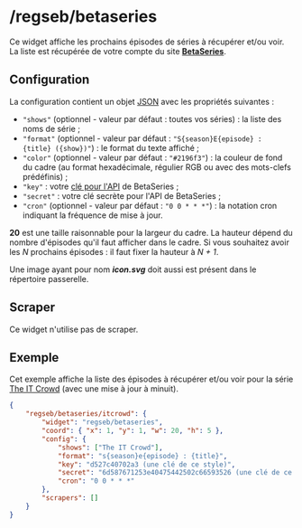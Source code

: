 # /regseb/betaseries

Ce widget affiche les prochains épisodes de séries à récupérer et/ou voir. La
liste est récupérée de votre compte du site
**[BetaSeries](//www.betaseries.com/)**.

## Configuration

La configuration contient un objet
[JSON](http://www.json.org "JavaScript Object Notation") avec les propriétés
suivantes :

- `"shows"` (optionnel - valeur par défaut : toutes vos séries) : la liste des
  noms de série ;
- `"format"` (optionnel - valeur par défaut :
  `"S{season}E{episode} : {title} ({show})"`) : le format du texte affiché ;
- `"color"` (optionnel - valeur par défaut : `"#2196f3"`) : la couleur de fond
  du cadre (au format hexadécimale, régulier RGB ou avec des mots-clefs
  prédéfinis) ;
- `"key"` : votre [clé pour l'API](//www.betaseries.com/api/) de BetaSeries ;
- `"secret"` : votre clé secrète pour l'API de BetaSeries ;
- `"cron"` (optionnel - valeur par défaut : `"0 0 * * *"`) : la notation cron
  indiquant la fréquence de mise à jour.

**20** est une taille raisonnable pour la largeur du cadre. La hauteur dépend
du nombre d'épisodes qu'il faut afficher dans le cadre. Si vous souhaitez avoir
les *N* prochains épisodes : il faut fixer la hauteur à *N + 1*.

Une image ayant pour nom ***icon.svg*** doit aussi est présent dans le
répertoire passerelle.

## Scraper

Ce widget n'utilise pas de scraper.

## Exemple

Cet exemple affiche la liste des épisodes à récupérer et/ou voir pour la série
[The IT Crowd](//www.betaseries.com/serie/itcrowd) (avec une mise à jour à
minuit).

```JSON
{
    "regseb/betaseries/itcrowd": {
        "widget": "regseb/betaseries",
        "coord": { "x": 1, "y": 1, "w": 20, "h": 5 },
        "config": {
            "shows": ["The IT Crowd"],
            "format": "s{season}e{episode} : {title}",
            "key": "d527c40702a3 (une clé de ce style)",
            "secret": "6d587671253e40475442502c66593526 (une clé de ce style)",
            "cron": "0 0 * * *"
        },
        "scrapers": []
    }
}
```
